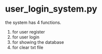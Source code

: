 # user_login_system.py
the system has 4 functions. 
   1. for user register
   2. for user login
   3. for showing the database
   4. for clear txt file
